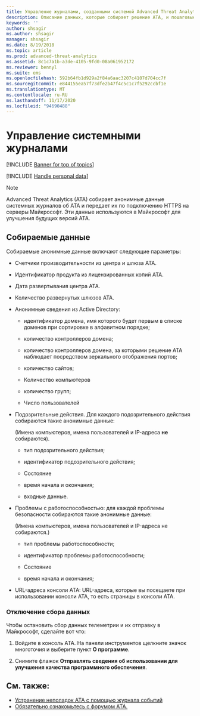 ```yaml
---
title: Управление журналами, созданными системой Advanced Threat Analytics
description: Описание данных, которые собирает решение ATA, и пошаговые инструкции по отключению сбора данных.
keywords: ''
author: shsagir
ms.author: shsagir
manager: shsagir
ms.date: 8/19/2018
ms.topic: article
ms.prod: advanced-threat-analytics
ms.assetid: 8c1c7a1b-a3de-4105-9fd0-08a061952172
ms.reviewer: bennyl
ms.suite: ems
ms.openlocfilehash: 592b64fb1d929a2f84a6aac3207c4107d704cc7f
ms.sourcegitcommit: e844155ea57f73dfe2b47f4c5c1c7f5292ccbf1e
ms.translationtype: MT
ms.contentlocale: ru-RU
ms.lasthandoff: 11/17/2020
ms.locfileid: "94690488"
---
```

# <a name="manage-system-generated-logs"></a>Управление системными журналами

[!INCLUDE [Banner for top of topics](includes/banner.md)]

[!INCLUDE [Handle personal data](../includes/gdpr-intro-sentence.md)]

 > [!NOTE]
 > Advanced Threat Analytics (ATA) собирает анонимные данные системных журналов об ATA и передает их по подключению HTTPS на серверы Майкрософт. Эти данные используются в Майкрософт для улучшения будущих версий ATA.

## <a name="data-collected"></a>Собираемые данные

Собираемые анонимные данные включают следующие параметры:

- Счетчики производительности из центра и шлюза ATA.

- Идентификатор продукта из лицензированных копий ATA.

- Дата развертывания центра ATA.

- Количество развернутых шлюзов ATA.

- Анонимные сведения из Active Directory:

    - идентификатор домена, имя которого будет первым в списке доменов при сортировке в алфавитном порядке;

    - количество контроллеров домена;

    - количество контроллеров домена, за которыми решение ATA наблюдает посредством зеркального отображения портов;

    - количество сайтов;

    - Количество компьютеров

    - количество групп;

    - Число пользователей

- Подозрительные действия. Для каждого подозрительного действия собираются такие анонимные данные:

    (Имена компьютеров, имена пользователей и IP-адреса **не** собираются).

    - тип подозрительного действия;

    - идентификатор подозрительного действия;

    - Состояние

    - время начала и окончания;

    - входные данные.

- Проблемы с работоспособностью: для каждой проблемы безопасности собираются такие анонимные данные:

    (Имена компьютеров, имена пользователей и IP-адреса не собираются.)

    - тип проблемы работоспособности;

    - идентификатор проблемы работоспособности;

    - Состояние

    - время начала и окончания;

- URL-адреса консоли ATA: URL-адреса, которые вы посещаете при использовании консоли ATA, то есть страницы в консоли ATA.


### <a name="disable-data-collection"></a>Отключение сбора данных
Чтобы остановить сбор данных телеметрии и их отправку в Майкрософт, сделайте вот что:

1. Войдите в консоль ATA. На панели инструментов щелкните значок многоточия и выберите пункт **О программе**.

1. Снимите флажок **Отправлять сведения об использовании для улучшения качества программного обеспечения**.

## <a name="see-also"></a>См. также:
- [Устранение неполадок ATA с помощью журнала событий](troubleshooting-ata-using-logs.md)
- [Обязательно ознакомьтесь с форумом ATA.](https://social.technet.microsoft.com/Forums/security/home?forum=mata)
